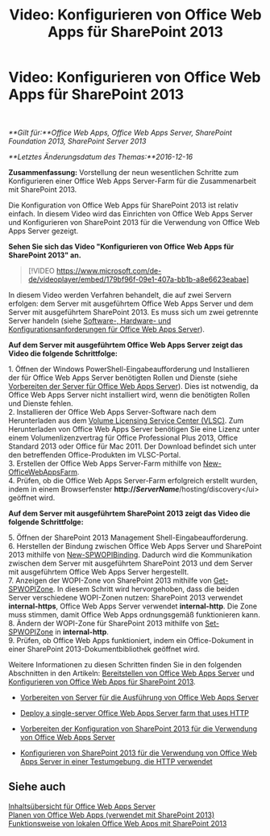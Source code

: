 ﻿---
title: 'Video: Konfigurieren von Office Web Apps für SharePoint 2013'
TOCTitle: 'Video: Konfigurieren von Office Web Apps für SharePoint 2013'
ms:assetid: 0c02633f-3839-448b-ae83-24f24c254179
ms:mtpsurl: https://technet.microsoft.com/de-de/library/Dn455088(v=office.15)
ms:contentKeyID: 59152172
ms.date: 12/22/2017
mtps_version: v=office.15
ms.translationtype: HT
---

# Video: Konfigurieren von Office Web Apps für SharePoint 2013

 

_**Gilt für:**Office Web Apps, Office Web Apps Server, SharePoint Foundation 2013, SharePoint Server 2013_

_**Letztes Änderungsdatum des Themas:**2016-12-16_

**Zusammenfassung:** Vorstellung der neun wesentlichen Schritte zum Konfigurieren einer Office Web Apps Server-Farm für die Zusammenarbeit mit SharePoint 2013.

Die Konfiguration von Office Web Apps für SharePoint 2013 ist relativ einfach. In diesem Video wird das Einrichten von Office Web Apps Server und Konfigurieren von SharePoint 2013 für die Verwendung von Office Web Apps Server gezeigt.


**Sehen Sie sich das Video "Konfigurieren von Office Web Apps für SharePoint 2013" an.**

> [!VIDEO https://www.microsoft.com/de-de/videoplayer/embed/179bf96f-09e1-407a-bb1b-a8e6623eabae]

In diesem Video werden Verfahren behandelt, die auf zwei Servern erfolgen: dem Server mit ausgeführtem Office Web Apps Server und dem Server mit ausgeführtem SharePoint 2013. Es muss sich um zwei getrennte Server handeln (siehe [Software-, Hardware- und Konfigurationsanforderungen für Office Web Apps Server](plan-office-web-apps-server.md)).

**Auf dem Server mit ausgeführtem Office Web Apps Server zeigt das Video die folgende Schrittfolge:**

1\. Öffnen der Windows PowerShell-Eingabeaufforderung und Installieren der für Office Web Apps Server benötigten Rollen und Dienste (siehe [Vorbereiten der Server für Office Web Apps Server](deploy-office-web-apps-server.md)). Dies ist notwendig, da Office Web Apps Server nicht installiert wird, wenn die benötigten Rollen und Dienste fehlen.  
2\. Installieren der Office Web Apps Server-Software nach dem Herunterladen aus dem [Volume Licensing Service Center (VLSC)](http://go.microsoft.com/fwlink/p/?linkid=256561). Zum Herunterladen von Office Web Apps Server benötigen Sie eine Lizenz unter einem Volumenlizenzvertrag für Office Professional Plus 2013, Office Standard 2013 oder Office für Mac 2011. Der Download befindet sich unter den betreffenden Office-Produkten im VLSC-Portal.  
3\. Erstellen der Office Web Apps Server-Farm mithilfe von [New-OfficeWebAppsFarm](new-officewebappsfarm.md).  
4\. Prüfen, ob die Office Web Apps Server-Farm erfolgreich erstellt wurden, indem in einem Browserfenster **http://*ServerName***/hosting/discovery\</ui\> geöffnet wird.

**Auf dem Server mit ausgeführtem SharePoint 2013 zeigt das Video die folgende Schrittfolge:**

5\. Öffnen der SharePoint 2013 Management Shell-Eingabeaufforderung.  
6\. Herstellen der Bindung zwischen Office Web Apps Server und SharePoint 2013 mithilfe von [New-SPWOPIBinding](new-spwopibinding.md). Dadurch wird die Kommunikation zwischen dem Server mit ausgeführtem SharePoint 2013 und dem Server mit ausgeführtem Office Web Apps Server hergestellt.  
7\. Anzeigen der WOPI-Zone von SharePoint 2013 mithilfe von [Get-SPWOPIZone](get-spwopizone.md). In diesem Schritt wird hervorgehoben, dass die beiden Server verschiedene WOPI-Zonen nutzen: SharePoint 2013 verwendet **internal-https**, Office Web Apps Server verwendet **internal-http**. Die Zone muss stimmen, damit Office Web Apps ordnungsgemäß funktionieren kann.  
8\. Ändern der WOPI-Zone für SharePoint 2013 mithilfe von [Set-SPWOPIZone](set-spwopizone.md) in **internal-http**.  
9\. Prüfen, ob Office Web Apps funktioniert, indem ein Office-Dokument in einer SharePoint 2013-Dokumentbibliothek geöffnet wird.

Weitere Informationen zu diesen Schritten finden Sie in den folgenden Abschnitten in den Artikeln: [Bereitstellen von Office Web Apps Server](deploy-office-web-apps-server.md) und [Konfigurieren von Office Web Apps für SharePoint 2013](configure-office-web-apps-for-sharepoint-2013.md).

  - [Vorbereiten von Server für die Ausführung von Office Web Apps Server](deploy-office-web-apps-server.md)

  - [Deploy a single-server Office Web Apps Server farm that uses HTTP](deploy-office-web-apps-server.md)

  - [Vorbereiten der Konfiguration von SharePoint 2013 für die Verwendung von Office Web Apps Server](configure-office-web-apps-for-sharepoint-2013.md)

  - [Konfigurieren von SharePoint 2013 für die Verwendung von Office Web Apps Server in einer Testumgebung, die HTTP verwendet](configure-office-web-apps-for-sharepoint-2013.md)

## Siehe auch


[Inhaltsübersicht für Office Web Apps Server](content-roadmap-for-office-web-apps-server.md)  
[Planen von Office Web Apps (verwendet mit SharePoint 2013)](plan-office-web-apps-used-with-sharepoint-2013.md)  
[Funktionsweise von lokalen Office Web Apps mit SharePoint 2013](how-office-web-apps-work-on-premises-with-sharepoint-2013.md)  
  

[](how-office-web-apps-work-on-premises-with-sharepoint-2013.md)

